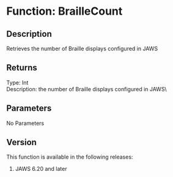 # Function: BrailleCount

## Description

Retrieves the number of Braille displays configured in JAWS

## Returns

Type: Int\
Description: the number of Braille displays configured in JAWS\

## Parameters

No Parameters

## Version

This function is available in the following releases:

1.  JAWS 6.20 and later
